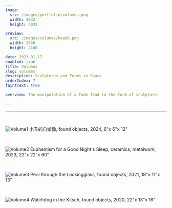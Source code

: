 ```yaml
---
image:
  src: /images/portfolio/volumes.png
  width: 4032
  height: 4032

preview:
  src: /images/volumes/head0.png
  width: 3840
  height: 2160

date: 2023-01-17
enabled: true
title: Volumes
slug: volumes
description: Sculptures and Forms in Space
orderIndex: 7
faintText: true

overview: The manipulation of a foam fead in the form of sculpture.

---
```



---

&nbsp;

![Volume1](/images/volumes/volume1.png "volume1")
小丑的自塑像, found objects, 2024, 6"x 6"x 12"


&nbsp;

![Volume2](/images/volumes/volume2.png "volume2")
Euphemism for a Good Night's Sleep, ceramics, metalwork, 2023, 22"x 22"x 60"


&nbsp;

![Volume3](/images/volumes/volume3.png "volume3")
Peril through the Lookingglass, found objects, 2021, 18"x 11"x 13"


&nbsp;

![Volume4](/images/volumes/volume4.png "volume4")
Watchdog in the Kitsch, found objects, 2020, 22"x 13"x 16"
